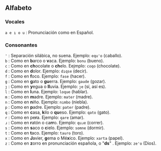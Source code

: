 ## Alfabeto

### Vocales

`a e ı o u` : Pronunciación como en Español.

### Consonantes

`'` : Separación silábica, no suena. Ejemplo: `equ'o` (caballo).<br/>
`b` : Como en **b**arco o **v**aca. Ejemplo: `bonu` (bueno).<br/>
`c` : Como en **ch**ocolate o **ch**elo. Eejmplo: `coqo` (chocolate).<br/>
`d` : Como en **d**olor. Ejemplo: `dıqse` (decir).<br/>
`f` : Como en **f**oco. Ejemplo: `fase` (hacer).<br/>
`g` : Como en **g**ato o **gu**erra. Ejemplo: `gaude` (gozar).<br/>
`ȷ` : Como en **y**egua o **ll**uvia. Ejemplo: `ȷe` (sí, así es).<br/>
`l` : Como en **l**una. Ejemplo: `loque` (hablar).<br/>
`m` : Como en **m**adre. Ejemplo: `mater` (madre).<br/>
`n` : Como en **n**iño. Ejemplo: `nımbo` (niebla).<br/>
`p` : Como en **p**adre. Ejemplo: `pater` (padre).<br/>
`q` : Como en **c**asa, **k**ilo o **qu**eso. Ejemplo: `qato` (gato).<br/>
`r` : Como en pe**r**a. Ejemplo: `qare` (amar).<br/>
`ɹ` : Como en **r**atón o ca**rr**o. Ejemplo: `quɹe` (correr).<br/>
`s` : Como en **s**aco o **c**ielo. Ejemplo: `somne` (dormir).<br/>
`t` : Como en **t**aco. Ejemplo: `tauro` (toro).<br/>
`x` : Como en **J**avier, **g**ema o Mé**x**ico. Ejemplo: `xarta` (papel).<br/>
`z` : Como en **z**orro en pronunciación española, o "**ds**" . Ejemplo: `ze'o` (Dios).
